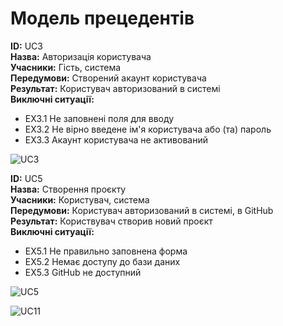 # Модель прецедентів

<b>ID:</b> UC3<br>
<b>Назва:</b> Авторизація користувача<br>
<b>Учасники:</b> Гість, система<br>
<b>Передумови:</b> Створений акаунт користувача<br>
<b>Результат:</b> Користувач авторизований в системі<br>
<b>Виключні ситуації:</b>
- EX3.1 Не заповнені поля для вводу
- EX3.2 Не вірно введене ім'я користувача або (та) пароль
- EX3.3 Акаунт користувача не активований

![UC3](http://www.plantuml.com/plantuml/png/hLH5TjnQ59nh5VV_C3CpZOB33CtCC0epSs9cRq2MhQIvjr1lHwcAT5uhZ0s22rKNwhpZWqFr0qF3tLr1OFnSnHitucwvs-xfLHaiiFJpASw_-OU3Xcc4xZPoxXOAV7fhA2Cq57Yhe8g2ksF_uxMxvqQmOeYCSJan84R9tVd_aASX-NpDXT0Nu9bciEHk4dK9HVT2J1yGeigSsobfbD0SoYQzbWLL9eQ8qaHt5nKQo6_qqPP24JiYKin_sRr8O7uy5p6CrbBTSwBh9GKLV4Yq71lAUIuMmYPLGKwyxZwnHmzwo2s68X6MMNXPmKke66BQOaxpjYP0HFKh8lUGK64sjufGCQHwcdJmum7_TCWHlp5MD1KtaZJ4XuEVKyRCYH6naPj9bkhpKy-f66Qb8_mCKvFsMAP-LuGbcTZwvkxwzgxZJRsyzMnjxEtUy2zPBKlhfqRx-lsRJFmeCK6c4KIRjPISUuYO3udYjLVkxiNcB4x9ZOXIsaB9TfWebOa2GXEKfgy2DtyTw-uJyAwS6sgRw-aTQhQ1zjQs8LlLqbBFZtSTRZXgc485xyL0fl0prvdBkxRky9RcdYOJrZUNFigXZo3Ffhs4fQmxA1WAYL8rH1f8uXvaY2JWRwYJES-pkzIhX9gHDk-bFshJZNpLvixDfjkkN-jsdfL4wagzQjCnfEbRbWg_ektMIllv2R18Z2hT3oK9v0tHzywxBAe_MNlx4dEGzD_Ioy87Wai3lHtDZKE3v-eR0anZ0OjOD4nW5lTDejbgkB-LlOma6oB7KprX6PM0OJcfrhROpkqxjmSQHmeR7ESB3_oF)

<b>ID:</b> UC5<br>
<b>Назва:</b> Створення проєкту<br>
<b>Учасники:</b> Користувач, система<br>
<b>Передумови:</b> Користувач авторизований в системі, в GitHub<br>
<b>Результат:</b> Користвувач створив новий проєкт<br>
<b>Виключні ситуації:</b>
- EX5.1 Не правильно заповнена форма
- EX5.2 Немає доступу до бази даних
- EX5.3 GitHub не доступний

![UC5](http://www.plantuml.com/plantuml/png/hLGrbbmn4CnrYZOpCtDa33TSPjxloCpCpEnqcEaAfHkvMfgdyJ8E_2yeTLMJZev5BQFHnO5-OuIVo_Y8ghsElBrXRzfRI29kxrtcblyuS9Y5mNx15m9lwZ4KENejg20k75TGHGr5UqkMumSHIMzUiO8QXrLak7rp-O7nPY_ZXnV1xJBYbwSZHPgKUPGSgRtjh9V9XZHAzfaWHqYD94agoV1ViSyEpERgE8vt3GFswJYEWDhabUJKn3YdncE-egPaCo1-gXorGkrldQp7Cw1VSv5U4br0PGBkm0ovcIKjSyZ4-0XzHS9H9pJYQZvDIHNxLf1iHEljNA8bQ_5BJwfE6dkiHRHkzX3AshF7ccJxhbtYQg6itcW4aLmtr-W6_hyyLa96x3qbuh0gXsNhkhd6NTP6FGCTR9E1uNMDEChWKDGXeprTtP6iwEniuIVi7MmzBFXC2rcKlBnnMwUQTcxU5bOw1jkThIcx8UJHrQdNPL-hBYfP4Y7R9mcPowqnlbW8853xXo9zPp7aQRxBvAstQ5sz47I3mxVslhOlqnjATJpGlfvOzlzTMKF3Vjbulpk7g7lKN1WTwkreYyREjBGQ5kHF_C8leH_VS5SegBnPS7SpVhXY926f7-i8ALGDONajBrR3zgtRjngDHjsiESe9hzD_)

![UC11](http://www.plantuml.com/plantuml/png/hLRbTlD64FrTUeSjSsieCpFppp0dwh7BRFjZJk8ZX_4559dv5MRUg7DtzrGoDQZ4e8KxCtVl7Ukrv0_3YHz-d9-xw_QxRbTopOrF_A2cneV7nXDc0E_cUcd2MVX1ZJfpJkBbI2IYajE_ZRySVUwLbqPUUV-j5rvwSkGLzVMRqUYHDj0cULGcdpopaRBKeW9vdAQAud_afgpV3wX95QgHfsIsfQYDKSvIZTESELgaVRuek2aBLB7nzjYbXg8wkm9Sv7yUKxGcoFzGXLF0HcfyKKPtpGWLgK7UqI9k0r0s50Ic8KNuDchV40gud5NaeKmPRN9QaQyu5GHczsY1TsHnMI3gV8tJ8FD_mkB61DxfORi5QdnXM_QbvNMHcXZZJCS173Mh9OrPvnl0OTTKXaGyli0kvtIIXqEfjx-BHf-8Af5EKL5P-6fhRfjKn4lfspg-52JOJIb0_beuXADYnnJT2Xz2hPSs2171s8MYECFPeuB7ZmuEAS08o1ypOFzeL6yXAyjAXQeuv0kQ7e__OPUgNLIRR-CBO_yvtepyqMEFFxgRWUuRtKYuNi01QHzpIjURLOYFWf5PMqhBg7jEvFTxNkm8amiam3Sa39y3fP2fbO0Hy2NE8EO0nby881-NUWKkpour5So1WoZ0oPp2JH7gqfaWqoRAuPoDWJf2sLaQEvj73uTImnOTcBgHhzG0JhH9o0_gSJkJRDlsuhFB_s2N9HXSUMWsy3z0TANNZ16AE4SapJS3C1MkiA8U6fyVdfvxRSoHZuKdHftvXyyqhWe53gW6n4FMm9p1rf2N7yEw2b_2KDse1GBX2tppuH3TOL8Nd1_6LM9wSke7TU_4nB1SeNMm3nhYXi2N00qPzCwRJXECmo707Q3t71LWBauP8OPaDz3cPKsSyO0Mqeq0ih_IReJF2hTGQ8X6D6XGScf2s1r0IEmnsycEJCmcKeQqzE5b-x81PseNezMW2DHk16Fjhp0Eeh2XHqhKxEjD2ykN4CbovIiPIC5jrfPeaMWsTA0PB7BwnQEtG6rV7R22diFPG-k0lEMhovSGJ8l0pCY0NTht19C_ED-_68vkJdF2SNxeVKhxBE7CZ8_-aFneU2H4qYRjqJxjur5WcouebFQ4eWloscNN78imSWtVA1_wjS662hlaImE8HMAHVhyT9WyGzvhSohFalm00)
